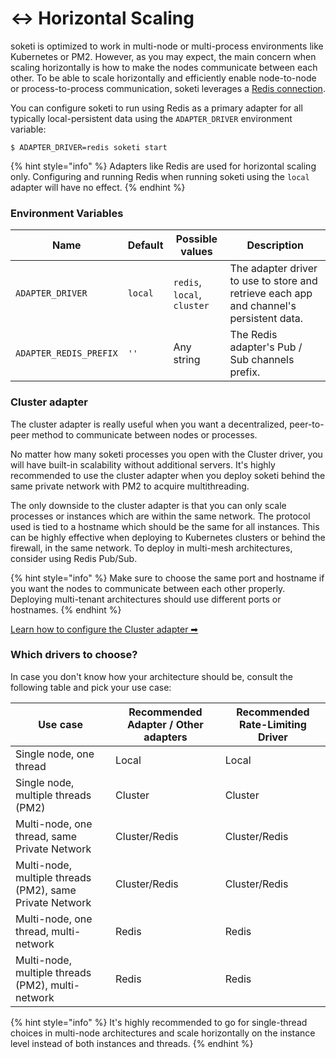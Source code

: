 # ↔ Horizontal Scaling

soketi is optimized to work in multi-node or multi-process environments like Kubernetes or PM2. However, as you may expect, the main concern when scaling horizontally is how to make the nodes communicate between each other. To be able to scale horizontally and efficiently enable node-to-node or process-to-process communication, soketi leverages a [Redis connection](../getting-started/redis-configuration.md).

You can configure soketi to run using Redis as a primary adapter for all typically local-persistent data using the `ADAPTER_DRIVER` environment variable:

```
$ ADAPTER_DRIVER=redis soketi start
```

{% hint style="info" %}
Adapters like Redis are used for horizontal scaling only. Configuring and running Redis when running soketi using the `local` adapter will have no effect.
{% endhint %}

### Environment Variables

| Name                                 | Default   | Possible values             | Description                                                                              |
| ------------------------------------ | --------- | --------------------------- | ---------------------------------------------------------------------------------------- |
| `ADAPTER_DRIVER`                     | `local`   | `redis`, `local`, `cluster` | The adapter driver to use to store and retrieve each app and channel's persistent data.  |
| `ADAPTER_REDIS_PREFIX`               | `''`      | Any string                  | The Redis adapter's Pub / Sub channels prefix.                                           |

### Cluster adapter

The cluster adapter is really useful when you want a decentralized, peer-to-peer method to communicate between nodes or processes.

No matter how many soketi processes you open with the Cluster driver, you will have built-in scalability without additional servers. It's highly recommended to use the cluster adapter when you deploy soketi behind the same private network with PM2 to acquire multithreading.

The only downside to the cluster adapter is that you can only scale processes or instances which are within the same network. The protocol used is tied to a hostname which should be the same for all instances. This can be highly effective when deploying to Kubernetes clusters or behind the firewall, in the same network. To deploy in multi-mesh architectures, consider using Redis Pub/Sub.

{% hint style="info" %}
Make sure to choose the same port and hostname if you want the nodes to communicate between each other properly. Deploying multi-tenant architectures should use different ports or hostnames.
{% endhint %}

[Learn how to configure the Cluster adapter ➡](horizontal-scaling/clustering.md)

### Which drivers to choose?

In case you don't know how your architecture should be, consult the following table and pick your use case:

| Use case                                                 | Recommended Adapter / Other adapters          | Recommended Rate-Limiting Driver |
| -------------------------------------------------------- | --------------------------------------------- | -------------------------------- |
| Single node, one thread                                  | Local                                         | Local                            |
| Single node, multiple threads (PM2)                      | Cluster                                       | Cluster                          |
| Multi-node, one thread, same Private Network             | Cluster/Redis                                 | Cluster/Redis                    |
| Multi-node, multiple threads (PM2), same Private Network | Cluster/Redis                                 | Cluster/Redis                    |
| Multi-node, one thread, multi-network                    | Redis                                         | Redis                            |
| Multi-node, multiple threads (PM2), multi-network        | Redis                                         | Redis                            |

{% hint style="info" %}
It's highly recommended to go for single-thread choices in multi-node architectures and scale horizontally on the instance level instead of both instances and threads.
{% endhint %}